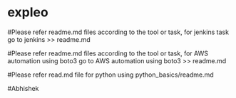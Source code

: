 # expleo

#Please refer readme.md files according to the tool or task, for jenkins task go to jenkins >> readme.md 


#Please refer readme.md files according to the tool or task, for AWS automation using boto3 go to AWS automation using boto3  >> readme.md 

#Please refer read.md file for python using python_basics/readme.md

#Abhishek